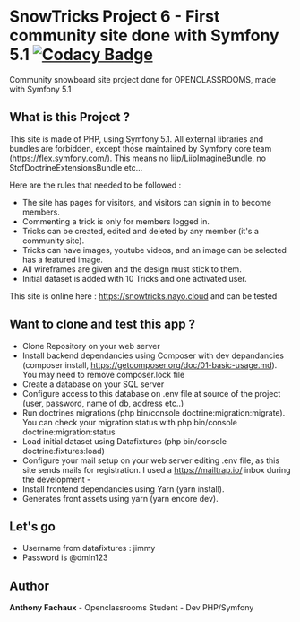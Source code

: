 # SnowTricks Project 6 - First community site done with Symfony 5.1 [![Codacy Badge](https://api.codacy.com/project/badge/Grade/051eb0bc18694f6a85c99623b8aa5d9a)](https://app.codacy.com/manual/nayodahl/snowtricks?utm_source=github.com&utm_medium=referral&utm_content=nayodahl/snowtricks&utm_campaign=Badge_Grade_Dashboard)

Community snowboard site project done for OPENCLASSROOMS, made with Symfony 5.1

## What is this Project ?

This site is made of PHP, using Symfony 5.1.
All external libraries and bundles are forbidden, except those maintained by Symfony core team (https://flex.symfony.com/).
This means no liip/LiipImagineBundle, no StofDoctrineExtensionsBundle etc...

Here are the rules that needed to be followed : 

* The site has pages for visitors, and visitors can signin in to become members.
* Commenting a trick is only for members logged in.
* Tricks can be created, edited and deleted by any member (it's a community site).
* Tricks can have images, youtube videos, and an image can be selected has a featured image.
* All wireframes are given and the design must stick to them.
* Initial dataset is added with 10 Tricks and one activated user.

This site is online here : https://snowtricks.nayo.cloud and can be tested


## Want to clone and test this app ?

- Clone Repository on your web server
- Install backend dependancies using Composer with dev depandancies (composer install, https://getcomposer.org/doc/01-basic-usage.md). You may need to remove composer.lock file
- Create a database on your SQL server
- Configure access to this database on .env file at source of the project (user, password, name of db, address etc..)
- Run doctrines migrations (php bin/console doctrine:migration:migrate). You can check your migration status with php bin/console doctrine:migration:status
- Load initial dataset using Datafixtures (php bin/console doctrine:fixtures:load)
- Configure your mail setup on your web server editing .env file, as this site sends mails for registration. I used a https://mailtrap.io/ inbox during the development - 
- Install frontend dependancies using Yarn (yarn install).
- Generates front assets using yarn (yarn encore dev).

## Let's go

- Username from datafixtures : jimmy
- Password is @dmIn123

## Author

**Anthony Fachaux** - Openclassrooms Student - Dev PHP/Symfony